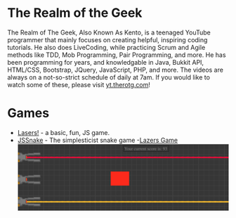 # The Realm of the Geek

The Realm of The Geek, Also Known As Kento, is a teenaged YouTube programmer that mainly focuses on creating helpful, inspiring coding tutorials. He also does LiveCoding, while practicing Scrum and Agile methods like TDD, Mob Programming, Pair Programming, and more. He has been programming for years, and knowledgable in Java, Bukkit API, HTML/CSS, Bootstrap, JQuery, JavaScript, PHP, and more. The videos are always on a not-so-strict schedule of daily at 7am. If you would like to watch some of these, please visit [yt.therotg.com](http://s.therotg.com/youtube?source=githubreadme)!

# Games
- [Lasers!](http://s.therotg.com/lasers?source=githubreadme) - a basic, fun, JS game.
- [JSSnake](http://s.therotg.com/snake?source=githubreadme) - The simplesticist snake game
-[Lazers Game](https://therotg.com/games/lasers/)
	![Lazers Game](/images/lazer_game.png)